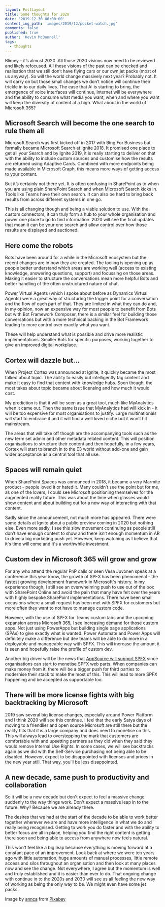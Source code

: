 ```yaml
---
layout: PostLayout
title: Some thoughts for 2020
date: '2019-12-30 00:00:00'
content_img_path: 'images/2019/12/pocket-watch.jpg'
comments: false
published: true
author: 'Kevin McDonnell'
tags:
  - thoughts
---
```


Blimey - it’s almost 2020. All those 2020 visions now need to be reviewed and likely refocused. All those visions of the past can be checked and realisation that we still don’t have flying cars or our own jet packs (most of us anyway). So will the world change massively next year? Probably not. It will carry on but those small changes we don’t notice will continue their trickle in to our daily lives. The ease that AI is starting to bring, the emergence of voice interfaces will continue, Internet will be everywhere and the ability to consume what media you want, when and where you want will keep the diversity of content at a high. What about in the world of Microsoft 365?

## Microsoft Search will become the one search to rule them all

Microsoft Search was first kicked off in 2017 with Bing For Business but formally became Microsoft Search at Ignite 2018. It promised one place to get all your Search and by Ignite 2019, it is really starting to deliver on that with the ability to include custom sources and customise how the results are returned using Adaptive Cards. Combined with more endpoints being made available in Microsoft Graph, this means more ways of getting access to your content.

But it’s certainly not there yet. It is often confusing in SharePoint as to when you are using plain SharePoint Search and when Microsoft Search kicks in. Tools like Teams have their own search. It can also be hard to bring back results from across different systems in one go.

This is all changing though and being a viable solution to use. With the custom connectors, it can truly form a hub to your whole organisation and power one place to go to find information. 2020 will see the final updates that mean it can be your one search and allow control over how those results are displayed and auctioned.

## Here come the robots

Bots have been around for a while in the Microsoft ecosystem but the recent changes are in how they are created. The tooling is opening up as people better understand which areas are working well (access to existing knowledge, answering questions, support) and focussing on those areas. Making it easier to structure the conversations mean more helpful Bots and better handling of the often unstructured nature of chat.

Power Virtual Agents (which I spoke about before as Dynamics Virtual Agents) were a great way of structuring the trigger point for a conversation and the flow of each part of that. They are limited in what they can do and, in my opinion, now an expensive way for most people to benefit from Bots but with Bot Framework Composer, there is a similar feel for building those conversations but with a more technical backing in the Bot Framework leading to more control over exactly what you want.

These will help understand what is possible and drive more realistic implementations. Smaller Bots for specific purposes, working together to give an improved digital workplace.

## Cortex will dazzle but…

When Project Cortex was announced at Ignite, it quickly became the most talked about topic. The ability to easily but intelligently tag content and make it easy to find that content with knowledge hubs. Soon though, the most takes about topic became about licensing and how much it would cost.

My prediction is that it will be seen as a great tool, much like MyAnalytics when it came out. Then the same issue that MyAnalytics had will kick in - it will be too expensive for most organisations to justify. Large multinationals will start to embrace it and it will find a well loved niche but it won’t hit mainstream.

The areas that will take off though are the accompanying tools such as the new term set admin and other metadata related content. This will position organisations to structure their content and then hopefully, in a few years, Cortex will start to branch in to the E3 world without add-one and gain wider acceptance as a central tool that all use.

## Spaces will remain quiet

When SharePoint Spaces was announced in 2018, it became a very Marmite product - people loved it or hated it. Many couldn’t see the point but for me, as one of the lovers, I could see Microsoft positioning themselves for the augmented reality future. This was about the time when glasses would show content and about building out for a new way of interacting with that content.

Sadly since the announcement, not much more has appeared. There were some details at Ignite about a public preview coming in 2020 but nothing else. Even more sadly, I see this slow movement continuing as people still don’t have enough content to show and there isn’t enough momentum in AR to drive a big marketing push yet. However, keep watching as I believe that it's time will come and it's a worthwhile investment.

## Custom dev in Microsoft 365 will grow and grow

For any who attend the regular PnP calls or seen Vesa Juvonen speak at a conference this year know, the growth of SPFX has been phenomenal - the fastest growing development framework in Microsoft's history. In my experience though, I still see an overwhelming push to use out of the box with SharePoint Online and avoid the pain that many have felt over the years with highly bespoke SharePoint implementations. There have been small occasions where a small request has been met with SPFX for customers but more often they want to not have to manage custom code.

However, with the use of SPFX for Teams custom tabs and the upcoming expansion across Microsoft 365, I see increasing demand for those custom apps. Not just using PowerApps but building single page applications (SPAs) to give exactly what is wanted. Power Automate and Power Apps will definitely make a difference but dev teams will be able to do more in a deployable and manageable way with SPFX. This will increase the amount it is seen and hopefully raise the profile of custom dev.

Another big driver will be the news that [AppSource will support SPFX](https://developer.microsoft.com/en-us/office/blogs/sharepoint-framework-community-call-recording-5th-of-december-2019/) since organisations can start to monetise SPFX web parts. When companies can make money from it, there will be a bigger push for third parties to modernise their stack to make the most of this. This will lead to more SPFX happening and be accepted as supportable too.

## There will be more license fights with big backtracking by Microsoft

2019 saw several big license changes, especially around Power Platform and I think 2020 will see this continue. I feel that the early Satya days of moving to a friendlier and open source Microsoft are still there but the reality hits that it is a large company and does need to monetise on this. This will always lead to overstepping the mark that customers are comfortable with and upsetting partners as they did when they said they would remove Internal Use Rights. In some cases, we will see backtracks again as we did with the Self-Service purchasing not being able to be disabled. However, expect to be disappointed with licenses and prices in the new year still. That way, you'll be less disappointed.

## A new decade, same push to productivity and collaboration

So it will be a new decade but don't expect to feel a massive change suddenly to the way things work. Don't expect a massive leap in to the future. Why? Because we are already there.

The desires that we had at the start of the decade to be able to work better together wherever we are and have more intelligence in what we do and really being recognised. Getting to work you do faster and with the ability to better focus are all in place, helping you find the right content is getting there soon and being able to access from anywhere now feels natural.

This won't feel like a big leap because everything is moving forward at a constant pace of an improvement. Look back at where we were ten years ago with little automation, huge amounts of manual processes, little remote access and silos throughout an organisation and then look at many places now and see the change. Not everywhere, I agree but the momentum is well and truly established and it is easier than ever to do. That ongoing change with continue in to the 2020s and 2030 will see us all feeling the new way of working as being the only way to be. We might even have some jet packs.

Image by [annca](https://pixabay.com/users/annca-1564471/?utm_source=link-attribution&utm_medium=referral&utm_campaign=image&utm_content=1637396) from [Pixabay](https://pixabay.com/?utm_source=link-attribution&utm_medium=referral&utm_campaign=image&utm_content=1637396)
